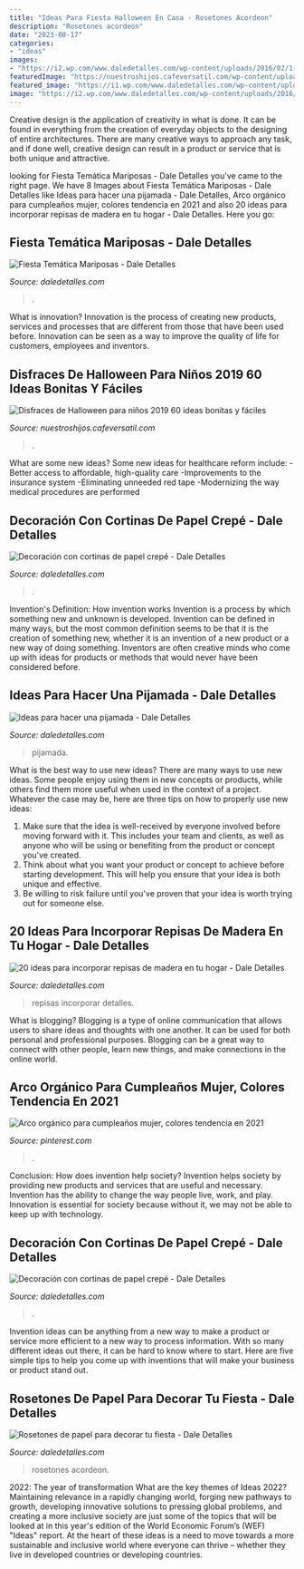 ```yaml
---
title: "Ideas Para Fiesta Halloween En Casa - Rosetones Acordeon"
description: "Rosetones acordeon"
date: "2023-08-17"
categories:
- "ideas"
images:
- "https://i2.wp.com/www.daledetalles.com/wp-content/uploads/2016/02/1-10.jpg"
featuredImage: "https://nuestroshijos.cafeversatil.com/wp-content/uploads/2016/11/025-19.jpg"
featured_image: "https://i1.wp.com/www.daledetalles.com/wp-content/uploads/2017/02/flor-acordeon-o-roseton13.jpg"
image: "https://i2.wp.com/www.daledetalles.com/wp-content/uploads/2016/02/1-10.jpg"
---
```



Creative design is the application of creativity in what is done. It can be found in everything from the creation of everyday objects to the designing of entire architectures. There are many creative ways to approach any task, and if done well, creative design can result in a product or service that is both unique and attractive.

	

		
looking for Fiesta Temática Mariposas - Dale Detalles you've came to the right page. We have 8 Images about Fiesta Temática Mariposas - Dale Detalles like Ideas para hacer una pijamada - Dale Detalles, Arco orgánico para cumpleaños mujer, colores tendencia en 2021 and also 20 ideas para incorporar repisas de madera en tu hogar - Dale Detalles. Here you go:
		
    
## Fiesta Temática Mariposas - Dale Detalles

<img loading=lazy src="https://i1.wp.com/www.daledetalles.com/wp-content/uploads/2016/03/flores-y-mariposas1.jpg" onerror="this.onerror=null;this.src='https://tse4.mm.bing.net/th?id=OIP.4c8AmF8p5U79wNmISjbVgwHaJ4&amp;pid=15.1';" alt="Fiesta Temática Mariposas - Dale Detalles">

_Source: daledetalles.com_

>. 

	

What is innovation?
Innovation is the process of creating new products, services and processes that are different from those that have been used before. Innovation can be seen as a way to improve the quality of life for customers, employees and inventors.

    
## Disfraces De Halloween Para Niños 2019 60 Ideas Bonitas Y Fáciles

<img loading=lazy src="https://nuestroshijos.cafeversatil.com/wp-content/uploads/2016/11/025-19.jpg" onerror="this.onerror=null;this.src='https://tse3.mm.bing.net/th?id=OIP.nhowhyTkQXCRbqMKyGQWAwAAAA&amp;pid=15.1';" alt="Disfraces de Halloween para niños 2019 60 ideas bonitas y fáciles">

_Source: nuestroshijos.cafeversatil.com_

>. 

	

What are some new ideas?
Some new ideas for healthcare reform include: 
-Better access to affordable, high-quality care 
-Improvements to the insurance system 
-Eliminating unneeded red tape 
-Modernizing the way medical procedures are performed

    
## Decoración Con Cortinas De Papel Crepé - Dale Detalles

<img loading=lazy src="https://i0.wp.com/www.daledetalles.com/wp-content/uploads/2016/08/decoracion-con-papel-creppe11.jpg?resize=564%2C754" onerror="this.onerror=null;this.src='https://tse2.mm.bing.net/th?id=OIP.73AYR7cC5FNpTyb599bt2AHaJ5&amp;pid=15.1';" alt="Decoración con cortinas de papel crepé - Dale Detalles">

_Source: daledetalles.com_

>. 

	

Invention's Definition: How invention works
Invention is a process by which something new and unknown is developed. Invention can be defined in many ways, but the most common definition seems to be that it is the creation of something new, whether it is an invention of a new product or a new way of doing something. Inventors are often creative minds who come up with ideas for products or methods that would never have been considered before.

    
## Ideas Para Hacer Una Pijamada - Dale Detalles

<img loading=lazy src="https://i2.wp.com/www.daledetalles.com/wp-content/uploads/2016/02/1-10.jpg" onerror="this.onerror=null;this.src='https://tse3.mm.bing.net/th?id=OIP.T9b_gFNttdO2kSe7yXaIlAHaKI&amp;pid=15.1';" alt="Ideas para hacer una pijamada - Dale Detalles">

_Source: daledetalles.com_

>pijamada. 

	

What is the best way to use new ideas?
There are many ways to use new ideas. Some people enjoy using them in new concepts or products, while others find them more useful when used in the context of a project. Whatever the case may be, here are three tips on how to properly use new ideas:
1. Make sure that the idea is well-received by everyone involved before moving forward with it. This includes your team and clients, as well as anyone who will be using or benefiting from the product or concept you've created.
2. Think about what you want your product or concept to achieve before starting development. This will help you ensure that your idea is both unique and effective.
3. Be willing to risk failure until you've proven that your idea is worth trying out for someone else.

    
## 20 Ideas Para Incorporar Repisas De Madera En Tu Hogar - Dale Detalles

<img loading=lazy src="https://www.daledetalles.com/wp-content/uploads/2020/07/repisas16.jpg" onerror="this.onerror=null;this.src='https://tse3.mm.bing.net/th?id=OIP.xXsQYHk7DBSWXkvGE5-uawHaJ4&amp;pid=15.1';" alt="20 ideas para incorporar repisas de madera en tu hogar - Dale Detalles">

_Source: daledetalles.com_

>repisas incorporar detalles. 

	

What is blogging?
Blogging is a type of online communication that allows users to share ideas and thoughts with one another. It can be used for both personal and professional purposes. Blogging can be a great way to connect with other people, learn new things, and make connections in the online world.

    
## Arco Orgánico Para Cumpleaños Mujer, Colores Tendencia En 2021

<img loading=lazy src="https://i.pinimg.com/736x/56/13/09/56130901928baa59985905378175f1a0.jpg" onerror="this.onerror=null;this.src='https://tse3.mm.bing.net/th?id=OIP.VfpbKsgFzZvo27Blj7BTLAHaJ3&amp;pid=15.1';" alt="Arco orgánico para cumpleaños mujer, colores tendencia en 2021">

_Source: pinterest.com_

>. 

	

Conclusion: How does invention help society?
Invention helps society by providing new products and services that are useful and necessary. Invention has the ability to change the way people live, work, and play. Innovation is essential for society because without it, we may not be able to keep up with technology.

    
## Decoración Con Cortinas De Papel Crepé - Dale Detalles

<img loading=lazy src="https://i0.wp.com/www.daledetalles.com/wp-content/uploads/2016/08/decoracion-con-papel-creppe9.jpg?resize=564%2C752" onerror="this.onerror=null;this.src='https://tse3.mm.bing.net/th?id=OIP.picpXl-tqYDqsAutuWGWxQHaJ4&amp;pid=15.1';" alt="Decoración con cortinas de papel crepé - Dale Detalles">

_Source: daledetalles.com_

>. 

	

Invention ideas can be anything from a new way to make a product or service more efficient to a new way to process information. With so many different ideas out there, it can be hard to know where to start. Here are five simple tips to help you come up with inventions that will make your business or product stand out.

    
## Rosetones De Papel Para Decorar Tu Fiesta - Dale Detalles

<img loading=lazy src="https://i1.wp.com/www.daledetalles.com/wp-content/uploads/2017/02/flor-acordeon-o-roseton13.jpg" onerror="this.onerror=null;this.src='https://tse4.mm.bing.net/th?id=OIP.325q-LtAU7ZI-mZvNrVc8QHaJ4&amp;pid=15.1';" alt="Rosetones de papel para decorar tu fiesta - Dale Detalles">

_Source: daledetalles.com_

>rosetones acordeon. 

	

2022: The year of transformation
What are the key themes of Ideas 2022? Maintaining relevance in a rapidly changing world, forging new pathways to growth, developing innovative solutions to pressing global problems, and creating a more inclusive society are just some of the topics that will be looked at in this year's edition of the World Economic Forum’s (WEF) "Ideas" report. At the heart of these ideas is a need to move towards a more sustainable and inclusive world where everyone can thrive – whether they live in developed countries or developing countries.

